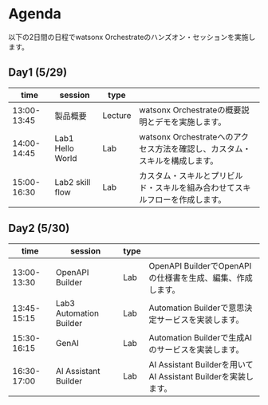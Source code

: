 # Agenda

以下の2日間の日程でwatsonx Orchestrateのハンズオン・セッションを実施します。

## Day1 (5/29)
|time|session|type||
|-------|----|----|---|
|13:00-13:45|製品概要|Lecture|watsonx Orchestrateの概要説明とデモを実施します。|
|14:00-14:45|Lab1 Hello World|Lab|watsonx Orchestrateへのアクセス方法を確認し、カスタム・スキルを構成します。|
|15:00-16:30|Lab2 skill flow|Lab|カスタム・スキルとプリビルド・スキルを組み合わせてスキルフローを作成します。|


## Day2 (5/30)
|time|session|type||
|-------|----|---|---|
|13:00-13:30|OpenAPI Builder|Lab|OpenAPI BuilderでOpenAPIの仕様書を生成、編集、作成します。|
|13:45-15:15|Lab3 Automation Builder|Lab|Automation Builderで意思決定サービスを実装します。|
|15:30-16:15|GenAI|Lab|Automation Builderで生成AIのサービスを実装します。|
|16:30-17:00|AI Assistant Builder|Lab|AI Assistant Builderを用いてAI Assistant Builderを実装します。|